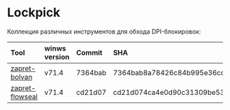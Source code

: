 # Lockpick

Коллекция различных инструментов для обхода DPI-блокировок:

| Tool                                                                  | winws version | Commit   | SHA                                      |
| :-------------------------------------------------------------------- | :------------ | :------- | :--------------------------------------- |
| [zapret-bolvan](https://github.com/bol-van/zapret-win-bundle)         | v71.4         | 7364bab  | 7364bab8a78426c84b995e36cd08d542ef6f73a8 |
| [zapret-flowseal](https://github.com/Flowseal/zapret-discord-youtube) | v71.4         | cd21d07  | cd21d074ca4e0d90c31309be53400fe7fd7f423c |
